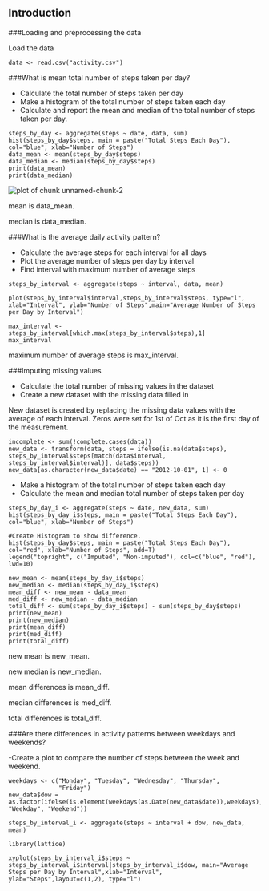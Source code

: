 ## Introduction

###Loading and preprocessing the data

Load the data

```{r, echo = TRUE}
data <- read.csv("activity.csv")
``` 

###What is mean total number of steps taken per day?

- Calculate the total number of steps taken per day
- Make a histogram of the total number of steps taken each day
- Calculate and report the mean and median of the total number of steps taken per day.

```{r, echo = TRUE}
steps_by_day <- aggregate(steps ~ date, data, sum)
hist(steps_by_day$steps, main = paste("Total Steps Each Day"), col="blue", xlab="Number of Steps")
data_mean <- mean(steps_by_day$steps)
data_median <- median(steps_by_day$steps)
print(data_mean)
print(data_median)
```

![plot of chunk unnamed-chunk-2](./RepData_PeerAssessment1/blob/master/figure-html/unnamed-chunk-2.png) 

mean is data_mean.

median is data_median.


###What is the average daily activity pattern?

- Calculate the average steps for each interval for all days
- Plot the average number of steps per day by interval
- Find interval with maximum number of average steps

```{r, echo = TRUE}
steps_by_interval <- aggregate(steps ~ interval, data, mean)

plot(steps_by_interval$interval,steps_by_interval$steps, type="l", xlab="Interval", ylab="Number of Steps",main="Average Number of Steps per Day by Interval")

max_interval <- steps_by_interval[which.max(steps_by_interval$steps),1]
max_interval
```

maximum number of average steps is max_interval.

###Imputing missing values

- Calculate the total number of missing values in the dataset
- Create a new dataset with the missing data filled in

New dataset is created by replacing the missing data values with the average of each interval.
Zeros were set for 1st of Oct as it is the first day of the measurement.    

```{r, echo = TRUE}
incomplete <- sum(!complete.cases(data))
new_data <- transform(data, steps = ifelse(is.na(data$steps), steps_by_interval$steps[match(data$interval, steps_by_interval$interval)], data$steps))
new_data[as.character(new_data$date) == "2012-10-01", 1] <- 0
```

- Make a histogram of the total number of steps taken each day 
- Calculate the mean and median total number of steps taken per day

```{r, echo = TRUE}
steps_by_day_i <- aggregate(steps ~ date, new_data, sum)
hist(steps_by_day_i$steps, main = paste("Total Steps Each Day"), col="blue", xlab="Number of Steps")

#Create Histogram to show difference. 
hist(steps_by_day$steps, main = paste("Total Steps Each Day"), col="red", xlab="Number of Steps", add=T)
legend("topright", c("Imputed", "Non-imputed"), col=c("blue", "red"), lwd=10)

new_mean <- mean(steps_by_day_i$steps)
new_median <- median(steps_by_day_i$steps)
mean_diff <- new_mean - data_mean
med_diff <- new_median - data_median
total_diff <- sum(steps_by_day_i$steps) - sum(steps_by_day$steps)
print(new_mean)
print(new_median)
print(mean_diff)
print(med_diff)
print(total_diff)
```

new mean is new_mean.

new median is new_median.

mean differences is mean_diff.

median differences is med_diff.

total differences is total_diff.

###Are there differences in activity patterns between weekdays and weekends?

-Create a plot to compare the number of steps between the week and weekend.

```{r, echo = TRUE}
weekdays <- c("Monday", "Tuesday", "Wednesday", "Thursday", 
              "Friday")
new_data$dow = as.factor(ifelse(is.element(weekdays(as.Date(new_data$date)),weekdays), "Weekday", "Weekend"))

steps_by_interval_i <- aggregate(steps ~ interval + dow, new_data, mean)

library(lattice)

xyplot(steps_by_interval_i$steps ~ steps_by_interval_i$interval|steps_by_interval_i$dow, main="Average Steps per Day by Interval",xlab="Interval", ylab="Steps",layout=c(1,2), type="l")
```
